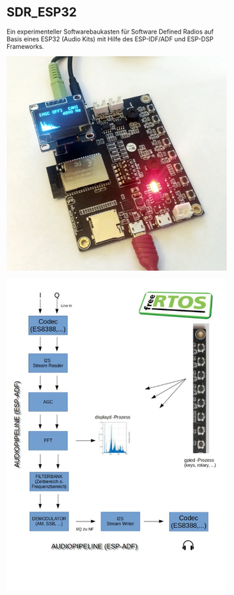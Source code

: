 # SDR_ESP32

Ein experimenteller Softwarebaukasten für Software Defined Radios auf Basis eines ESP32 (Audio Kits) mit Hilfe des ESP-IDF/ADF und ESP-DSP Frameworks. 

![adfboard1](https://github.com/BM45/SDR_ESP32/blob/main/pics4www/1.jpg)


![adfboard1](https://github.com/BM45/SDR_ESP32/blob/main/pics4www/2.jpg)
